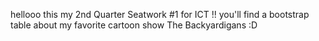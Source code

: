 hellooo this my 2nd Quarter Seatwork #1 for ICT !! you'll find a bootstrap table about my favorite cartoon show The Backyardigans :D
